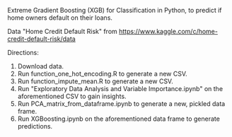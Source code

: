Extreme Gradient Boosting (XGB) for Classification in Python,
to predict if home owners default on their loans.

Data
"Home Credit Default Risk" from https://www.kaggle.com/c/home-credit-default-risk/data

Directions:
1.  Download data.
2.  Run function_one_hot_encoding.R to generate a new CSV.
3.  Run function_impute_mean.R to generate a new CSV.
4.  Run "Exploratory Data Analysis and Variable Importance.ipynb" on the aforementioned CSV to gain insights.
5.  Run PCA_matrix_from_dataframe.ipynb to generate a new, pickled data frame.
6.  Run XGBoosting.ipynb on the aforementioned data frame to generate predictions.
